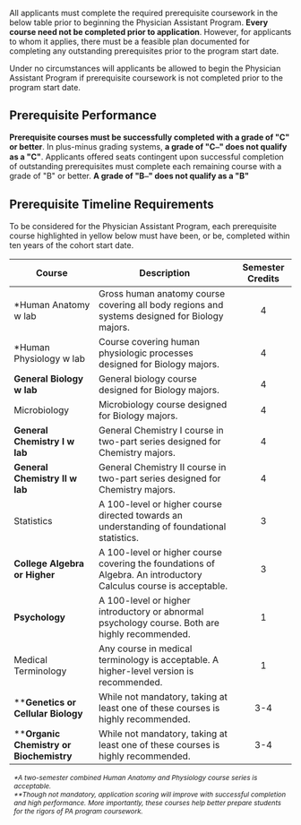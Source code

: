 All applicants <span class="highlight">must complete the required prerequisite coursework in the below table prior to beginning the Physician Assistant Program</span>. **Every course need not be completed prior to application**. However, for applicants to whom it applies, there must be a feasible plan documented for completing any outstanding prerequisites prior to the program start date. 

Under no circumstances will applicants be allowed to begin the Physician Assistant Program if prerequisite coursework is not completed prior to the program start date.

## Prerequisite Performance

**Prerequisite courses must be successfully completed with a grade of "C" or better**. In plus-minus grading systems, **a grade of "C⎯" does not qualify as a "C"**. Applicants offered seats contingent upon successful completion of outstanding prerequisites must complete each remaining course with a grade of "B" or better. **A grade of "B⎯" does not qualify as a "B"**

## Prerequisite Timeline Requirements

To be considered for the Physician Assistant Program, <span class="highlight">each prerequisite course highlighted in yellow below must have been, or be, completed within ten years of the cohort start date</span>.

|                         Course                         |                                                   Description                                                    | Semester Credits |
|--------------------------------------------------------|------------------------------------------------------------------------------------------------------------------|:----------------:|
| *<span class="highlight">Human Anatomy w lab</span>    | Gross human anatomy course covering all body regions and systems designed for Biology majors.                    | 4                |
| *<span class="highlight">Human Physiology w lab</span> | Course covering human physiologic processes designed for Biology majors.                                         | 4                |
| **General Biology w lab**                              | General biology course designed for Biology majors.                                                              | 4                |
| <span class="highlight">Microbiology</span>            | Microbiology course designed for Biology majors.                                                                 | 4                |
| **General Chemistry I w lab**                          | General Chemistry I course in two-part series designed for Chemistry majors.                                     | 4                |
| **General Chemistry II w lab**                         | General Chemistry II course in two-part series designed for Chemistry majors.                                    | 4                |
| <span class="highlight">Statistics</span>              | A 100-level or higher course directed towards an understanding of foundational statistics.                       | 3                |
| **College Algebra or Higher**                          | A 100-level or higher course covering the foundations of Algebra. An introductory Calculus course is acceptable. | 3                |
| **Psychology**                                         | A 100-level or higher introductory or abnormal psychology course. Both are highly recommended.                   | 1                |
| <span class="highlight">Medical Terminology</span>     | Any course in medical terminology is acceptable. A higher-level version is recommended.                          | 1                |
| ****Genetics or Cellular Biology**                     | While not mandatory, taking at least one of these courses is highly recommended.                                 | 3-4              |
| ****Organic Chemistry or Biochemistry**                | While not mandatory, taking at least one of these courses is highly recommended.                                 | 3-4              |
  
<span style="display:block;font-size:85%;margin-left:.5rem;margin-right:.5rem;">_*A two-semester combined Human Anatomy and Physiology course series is acceptable._</span> 
<span style="display:block;font-size:85%;margin-left:.5rem;margin-right:.5rem;">_**Though not mandatory, application scoring will improve with successful completion and high performance. More importantly, these courses help better prepare students for the rigors of PA program coursework._</span> 




